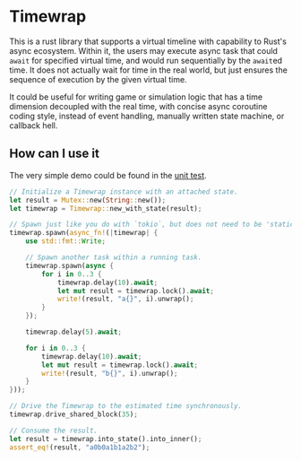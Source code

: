 # Timewrap

This is a rust library that supports a virtual timeline with capability to Rust's async ecosystem. Within it, the users may execute async task that could `await` for specified virtual time, and would run sequentially by the `await`ed time. It does not actually wait for time in the real world, but just ensures the sequence of execution by the given virtual time.

It could be useful for writing game or simulation logic that has a time dimension decoupled with the real time, with concise async coroutine coding style, instead of event handling, manually written state machine, or callback hell.

## How can I use it

The very simple demo could be found in the [unit test](./src/tests.rs).

```rust
// Initialize a Timewrap instance with an attached state.
let result = Mutex::new(String::new());
let timewrap = Timewrap::new_with_state(result);

// Spawn just like you do with `tokio`, but does not need to be 'static.
timewrap.spawn(async_fn!(|timewrap| {
    use std::fmt::Write;

    // Spawn another task within a running task.
    timewrap.spawn(async {
        for i in 0..3 {
            timewrap.delay(10).await;
            let mut result = timewrap.lock().await;
            write!(result, "a{}", i).unwrap();
        }
    });

    timewrap.delay(5).await;

    for i in 0..3 {
        timewrap.delay(10).await;
        let mut result = timewrap.lock().await;
        write!(result, "b{}", i).unwrap();
    }
}));

// Drive the Timewrap to the estimated time synchronously.
timewrap.drive_shared_block(35);

// Consume the result.
let result = timewrap.into_state().into_inner();
assert_eq!(result, "a0b0a1b1a2b2");
```